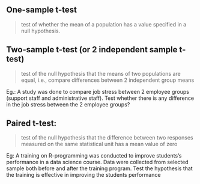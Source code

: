 ## One-sample t-test
> test of whether the mean of a population has a value specified in a null hypothesis.

## Two-sample t-test (or 2 independent sample t-test)
> test of the null hypothesis that the means of two populations are equal, i.e., compare differences between 2 independent group means

Eg.: A study was done to compare job stress between 2 employee groups (support staff and administrative staff). Test whether there is any difference in the job stress between the 2 employee groups?
## Paired t-test: 
> test of the null hypothesis that the difference between two responses measured on the same statistical unit has a mean value of zero

Eg: A training on R-programming was conducted to improve students’s performance in a data science course. Data were collected from selected sample both before and after the training program. Test the hypothesis that the training is effective in improving the students performance